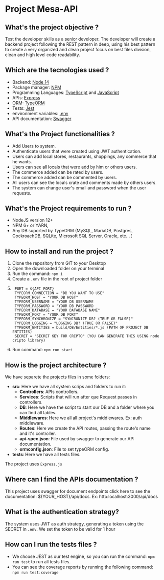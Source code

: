 # Project Mesa-API

## What's the project objective ?

Test the developer skills as a senior developer. The developer will create a backend project following the REST pattern in deep, using his best pattern to create a very organized and clean project focus on best files division, clean and high level code readability.

## Which are the tecnologies used ?

* Backend: [Node 14](https://nodejs.org/en/)
* Package manager: [NPM](https://www.npmjs.com/)
* Programming Languages: [TypeScript](https://www.typescriptlang.org/) and [JavaScript](https://developer.mozilla.org/pt-BR/docs/Web/JavaScript)
* APIs: [Express](https://expressjs.com/pt-br/)
* ORM: [TypeORM](https://typeorm.io/#/)
* Tests: [Jest](https://jestjs.io/pt-BR/)
* environment variables: [.env](https://www.npmjs.com/package/dotenv)
* API documentation: [Swagger](https://swagger.io/)

## What's the Project functionalities ?

* Add Users to system.
* Authenticate users that were created using JWT authentication.
* Users can add local stores, restaurants, shoppings, any commerce that he wants.
* Users can see all locals that were add by him or others users.
* The commerce added can be rated by users.
* The commerce added can be commented by users.
* All users can see the locals crate and comments made by others users.
* The system can change user's email and password when the user requests.

## What's the Project requirements to run ?

* NodeJS version 12+
* NPM 6+ or YARN,
* Any DB suported by TypeORM (MySQL, MariaDB, Postgres, CockroachDB, SQLite, Microsoft SQL Server, Oracle, etc... )

## How to install and run the project ?

1. Clone the repository from GIT to your Desktop
2. Open the downloaded folder on your terminal
3. Run the command: ```npm i```
4. Create a ```.env``` file in the root of project folder
5. ```
    PORT = ${API PORT}
    TYPEORM_CONNECTION = "DB YOU WANT TO USE"
    TYPEORM_HOST = "YOUR DB HOST"
    TYPEORM_USERNAME = "YOUR DB USERNAME
    TYPEORM_PASSWORD = "YOUR DB PASSWORD
    TYPEORM_DATABASE = "YOUR DATABASE NAME"
    TYPEORM_PORT = "YOUR DB PORT"
    TYPEORM_SYNCHRONIZE = "SYNCRONIZE DB? (TRUE OR FALSE)"
    TYPEORM_LOGGING = "LOGGING DB? (TRUE OR FALSE)"
    TYPEORM_ENTITIES = build/DB/Entities/*.js (PATH OF PROJECT DB ENTITIES)
    SECRET = "SECRET KEY FOR CRIPTO" (YOU CAN GENERATE THIS USING node cripto library)
6. Run command: ```npm run start```

## How is the project architecture ?

We have separete the projects files in some folders:

* **src**: Here we have all system scrips and folders to run it:
    * **Controllers**: APIs controllers.
    * **Services**: Scripts that will run after que Request passes in controllers.
    * **DB**: Here we have the script to start our DB and a folder where you can find all tables.
    * **Middlewares**: Here we all all project's middlewares. Ex: auth middleware.
    * **Routes**: Here we create the API routes, passing the route's name and it's controller.
    * **api-spec.json**: File used by swagger to generate our API documentation.
    * **ormconfig.json**: File to set typeORM config.
* **tests**: Here we have all tests files.

The project uses ```Express.js```
## Where can I find the APIs documentation ?

This project uses swagger for document endpoints click here to see the documentation: ${YOUR_HOST}/api/docs. Ex: http:localhost:3000/api/docs

## What is the authentication strategy?

The system uses JWT as auth strategy, generating a token using the SECRET in ```.env```. We set the token to be valid for 1 hour

## How can I run the tests files ?

* We choose JEST as our test engine, so you can run the command: ```npm run test``` to run all tests files.
* You can see the coverage reports by running the following command: ```npm run test:coverage```